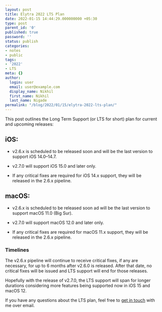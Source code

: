 ```yaml
---
layout: post
title: Elytra 2022 LTS Plan
date: 2022-01-15 14:44:29.000000000 +05:30
type: post
parent_id: '0'
published: true
password: ''
status: publish
categories:
- notes
- public
tags:
- '2022'
- LTS
meta: {}
author:
  login: user
  email: user@example.com
  display_name: Nikhil
  first_name: Nikhil
  last_name: Nigade
permalink: "/blog/2022/01/15/elytra-2022-lts-plan/"
---
```

<p>This post outlines the Long Term Support (or LTS for short) plan for current and upcoming releases:</p>
<h2 id="ios:">iOS:</h2>
<ul>
<li>
<p>v2.6.x is scheduled to be released soon and will be the last version to support iOS 14.0–14.7.</p>
</li>
<li>
<p>v2.7.0 will support iOS 15.0 and later only.</p>
</li>
<li>
<p>If any critical fixes are required for iOS 14.x support, they will be released in the 2.6.x pipeline.</p>
</li>
</ul>
<h2 id="macos:">macOS:</h2>
<ul>
<li>
<p>v2.6.x is scheduled to be released soon ad will be the last version to support macOS 11.0 (Big Sur).</p>
</li>
<li>
<p>v2.7.0 will support macOS 12.0 and later only.</p>
</li>
<li>
<p>If any critical fixes are required for macOS 11.x support, they will be released in the 2.6.x pipeline.</p>
</li>
</ul>
<h3 id="timelines">Timelines</h3>
<p>The v2.6.x pipeline will continue to receive critical fixes, if any are necessary, for up to 6 months after v2.6.0 is released. After that date, no critical fixes will be issued and LTS support will end for those releases.</p>
<p>Hopefully with the release of v2.7.0, the LTS support will span for longer durations considering more features being supported now in iOS 15 and macOS 12.</p>
<p>If you have any questions about the LTS plan, feel free to <a href="mailto:support@elytra.app">get in touch</a> with me over email.</p>
